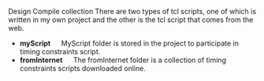 
Design Compile collection
There are two types of tcl scripts, one of which is written in my own project and the other is the tcl script that comes from the web.

- **myScript**
&#8195; MyScript folder is stored in the project to participate in timing constraints script.
- **fromInternet**
&#8195; The fromInternet folder is a collection of timing constraints scripts downloaded online.
